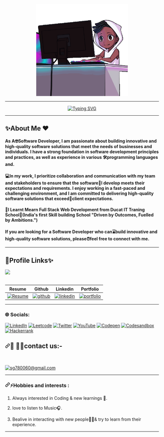 <div class="data" align="center" dir="auto"><a herf="#"><img src="12.gif" alt="" height="300px"></a></div>
<hr>
</div>
<p align="center" dir="auto">
<a href="https://git.io/typing-svg"><img src="https://readme-typing-svg.herokuapp.com?font=Arial&weight=600&pause=1000&color=FF033E&random=false&width=435&lines=Hey+!+%F0%9F%91%8B+I+am+Vivek+Kumar+Tiwari+%F0%9F%A7%91%E2%80%8D%F0%9F%8E%93;I+am+a+%F0%9F%8E%93+Full-Stack+Web++Developer+%F0%9F%91%A8%F0%9F%8F%BB%E2%80%8D%F0%9F%92%BB;%F0%9F%A4%93+Curious+to+learn+new+things+%E2%9C%A8" alt="Typing SVG" /></a></p>
<hr>

<h2>✨About Me ❤️</h2>
<h4>As A🤓Software Developer, I am passionate about building innovative and high-quality software
                            solutions that meet the needs of businesses and individuals. I have a strong foundation in
                            software development principles and practices, as well as experience in various
                            🛠️programming languages and.</h4>
                            
<h4>💻In my work, I prioritize collaboration and
                            communication with my team and stakeholders to ensure that the software🌟I develop meets
                            their expectations and requirements. I enjoy working in a fast-paced and challenging
                            environment, and I am committed to delivering high-quality software solutions that
                            exceed📂client expectations.</h4>
                            
<h4>🏅I Learnt Mearn Full Stack Web Development from Ducat IT Traning School🏡(India's first Skill
                            building School "Driven by Outcomes, Fuelled by Ambitions.")</h4>

<h4>If you are looking for a Software Developer who can⌛build innovative and high-quality software
                            solutions, please⏰feel free to connect with me.</h4>
                            
<hr>

<h2>🔗Profile Links✨</h2>
<div class="data"><a herf="#"><img src="13.gif"></a></div>
</br>
<table>
<thead>
<tr>
<th>Resume</th>
<th>Github</th>
<th>Linkedin</th>
<th>Portfolio</th>
</tr>
</thead>
<tbody>
<tr>
  
<td><a href="https://drive.google.com/file/d/1BzqeRUd16u0EeRLvDhXvkdymE6pKdCQH/view?usp=sharing" rel="nofollow"><img src="https://camo.githubusercontent.com/ecec2d09307174c65fbb29de88e14c205b3542d6b545abbbf7eab48917663474/68747470733a2f2f696d672e736869656c64732e696f2f62616467652f6d795f526573756d652d4537353438303f7374796c653d666f722d7468652d6261646765266c6f676f3d6b6f2d6669266c6f676f436f6c6f723d7768697465" alt="Resume" data-canonical-src="https://img.shields.io/badge/my_Resume-E75480?style=for-the-badge&amp;logo=ko-fi&amp;logoColor=white" style="max-width: 100%;"></a></td>
  
<td><a href="https://github.com/vivek8620"><img src="https://camo.githubusercontent.com/f1636061f03c930ad93a3c1eb61633dce4d238b4b3017d33e17b897e58e6b82e/68747470733a2f2f696d672e736869656c64732e696f2f62616467652f6769746875622d3144413146323f7374796c653d666f722d7468652d6261646765266c6f676f3d676974687562266c6f676f436f6c6f723d7768697465" alt="github" data-canonical-src="https://img.shields.io/badge/github-1DA1F2?style=for-the-badge&amp;logo=github&amp;logoColor=white" style="max-width: 100%;"></a></td>
  
<td><a href="www.linkedin.com/in/vivek-tiwari-5ab4a4273" rel="nofollow"><img src="https://camo.githubusercontent.com/2b91ca452712585ded21c915eefcf36ea6d69716da98590a76308ab959b61807/68747470733a2f2f696d672e736869656c64732e696f2f62616467652f6c696e6b6564696e2d3041363643323f7374796c653d666f722d7468652d6261646765266c6f676f3d6c696e6b6564696e266c6f676f436f6c6f723d7768697465" alt="linkedin" data-canonical-src="https://img.shields.io/badge/linkedin-0A66C2?style=for-the-badge&amp;logo=linkedin&amp;logoColor=white" style="max-width: 100%;"></a></td>
  
<td><a href="https://github.com/vivek8620/Portfolio.git" rel="nofollow"><img src="https://camo.githubusercontent.com/0ae9c78f04926b91560d338a33b8a22c89b5e2c871ae2dcbd58a28bbeb478ef5/68747470733a2f2f696d672e736869656c64732e696f2f62616467652f6d795f706f7274666f6c696f2d3138413330333f7374796c653d666f722d7468652d6261646765266c6f676f3d696f6e6963266c6f676f436f6c6f723d7768697465" alt="portfolio" data-canonical-src="https://img.shields.io/badge/my_portfolio-18A303?style=for-the-badge&amp;logo=ionic&amp;logoColor=white" style="max-width: 100%;"></a></td>
</tr>
</tbody>
</table>
<hr>
<h3>🌐 Socials:</h3>







<p dir="auto"><a href="https://www.linkedin.com/in/shikha-gupta-12a2b5199" rel="nofollow"><img 
                                                                                            src="https://camo.githubusercontent.com/beeba85cb2847d4e48b05d1e46285b9de29a6933233563c78022d2de89fc44b7/68747470733a2f2f696d672e736869656c64732e696f2f62616467652f4c696e6b6564496e2d2532333030373742352e7376673f7374796c653d706c6173746963266c6f676f3d6c696e6b6564696e266c6f676f436f6c6f723d7768697465" alt="LinkedIn" data-canonical-src="https://img.shields.io/badge/LinkedIn-%230077B5.svg?style=plastic&amp;logo=linkedin&amp;logoColor=white" style="max-width: 100%;"></a> <a href="https://leetcode.com/sg780060" rel="nofollow"><img src="https://camo.githubusercontent.com/ad9252aecb0886454e77fa4f8ad238fb9a696010c2f2a9535a6802efba26f7d2/68747470733a2f2f696d672e736869656c64732e696f2f62616467652f2d6c656574636f64652d4645374131363f7374796c653d706c6173746963266c6f676f3d6c656574636f6465266c6f676f436f6c6f723d7768697465" alt="Leetcode" data-canonical-src="https://img.shields.io/badge/-leetcode-FE7A16?style=plastic&amp;logo=leetcode&amp;logoColor=white" style="max-width: 100%;"></a> <a href="https://twitter.com/shikhag61708689" rel="nofollow"><img                                                                 src="https://camo.githubusercontent.com/930fc322b288016c6df4963684cf261c29c81799eddde491bd298f7fe94b887f/68747470733a2f2f696d672e736869656c64732e696f2f62616467652f547769747465722d2532333144413146322e7376673f7374796c653d706c6173746963266c6f676f3d54776974746572266c6f676f436f6c6f723d7768697465" alt="Twitter" data-canonical-src="https://img.shields.io/badge/Twitter-%231DA1F2.svg?style=plastic&amp;logo=Twitter&amp;logoColor=white" style="max-width: 100%;"></a> <a href="https://youtube.com/@shikhadmentor8552" rel="nofollow"><img src="https://camo.githubusercontent.com/28b530ab21c1a2002143c52e77f5a408c0dbe387b51eb9e26cb67b488a11432b/68747470733a2f2f696d672e736869656c64732e696f2f62616467652f596f75547562652d2532334646303030302e7376673f7374796c653d706c6173746963266c6f676f3d596f7554756265266c6f676f436f6c6f723d7768697465" alt="YouTube" data-canonical-src="https://img.shields.io/badge/YouTube-%23FF0000.svg?style=plastic&amp;logo=YouTube&amp;logoColor=white" style="max-width: 100%;"></a> <a href="https://codepen.io/shikhu51197" rel="nofollow"><img src="https://camo.githubusercontent.com/9b39ac6e804e5619fbdb593b9d493bcdeb4c6b074d1d0f4201cf2ecc7af474d1/68747470733a2f2f696d672e736869656c64732e696f2f62616467652f636f646570656e2d6666653133352e7376673f7374796c653d706c6173746963266c6f676f3d636f646570656e266c6f676f436f6c6f723d7768697465" alt="Codepen" data-canonical-src="https://img.shields.io/badge/codepen-ffe135.svg?style=plastic&amp;logo=codepen&amp;logoColor=white" style="max-width: 100%;"></a> <a href="https://codesandbox.io/u/shikhu51197" rel="nofollow"><img src="https://camo.githubusercontent.com/b990d83ac25cb53b51d54e12687be4a42710a6859272deb2b33c7d12b4d029fd/68747470733a2f2f696d672e736869656c64732e696f2f62616467652f2d636f646573616e64626f782d3864623630303f7374796c653d706c6173746963266c6f676f3d636f646573616e64626f78266c6f676f436f6c6f723d7768697465" alt="Codesandbox" data-canonical-src="https://img.shields.io/badge/-codesandbox-8db600?style=plastic&amp;logo=codesandbox&amp;logoColor=white" style="max-width: 100%;"></a> <a href="https://www.hackerrank.com/sg780060?hr_r=1" rel="nofollow"><img src="https://camo.githubusercontent.com/a2ee808f6ba7df863d2e2c01e7fb747db73fdc26a8aad13dfda8259b534bf7f1/68747470733a2f2f696d672e736869656c64732e696f2f62616467652f6861636b657272616e6b2d3462353332302e7376673f7374796c653d706c6173746963266c6f676f3d6861636b657272616e6b266c6f676f436f6c6f723d7768697465" alt="Hackerrank" data-canonical-src="https://img.shields.io/badge/hackerrank-4b5320.svg?style=plastic&amp;logo=hackerrank&amp;logoColor=white" style="max-width: 100%;"></a></p>
                                                                                            
<h2 dir="auto"><a id="user-content--️contact-us-" class="anchor" aria-hidden="true" tabindex="-1" href="#-️contact-us-"><svg class="octicon octicon-link" viewBox="0 0 16 16" version="1.1" width="16" height="16" aria-hidden="true"><path d="m7.775 3.275 1.25-1.25a3.5 3.5 0 1 1 4.95 4.95l-2.5 2.5a3.5 3.5 0 0 1-4.95 0 .751.751 0 0 1 .018-1.042.751.751 0 0 1 1.042-.018 1.998 1.998 0 0 0 2.83 0l2.5-2.5a2.002 2.002 0 0 0-2.83-2.83l-1.25 1.25a.751.751 0 0 1-1.042-.018.751.751 0 0 1-.018-1.042Zm-4.69 9.64a1.998 1.998 0 0 0 2.83 0l1.25-1.25a.751.751 0 0 1 1.042.018.751.751 0 0 1 .018 1.042l-1.25 1.25a3.5 3.5 0 1 1-4.95-4.95l2.5-2.5a3.5 3.5 0 0 1 4.95 0 .751.751 0 0 1-.018 1.042.751.751 0 0 1-1.042.018 1.998 1.998 0 0 0-2.83 0l-2.5 2.5a1.998 1.998 0 0 0 0 2.83Z"></path></svg></a>🔗 💁‍♀️contact us:-</h2>
<br>
<p dir="auto">
    <a title="sg780060@gmail.com" href="mailto:sg780060@gmail.com">
        <img align="center" src="https://camo.githubusercontent.com/00ba247349356f2b560ce58661f0a89db9925bbbf852c4541f104aa175becdfa/68747470733a2f2f696d672e736869656c64732e696f2f62616467652f476d61696c2d6662636562313f7374796c653d666f722d7468652d6261646765266c6f676f3d676d61696c266c6f676f436f6c6f723d666632303532" alt="sg780060@gmail.com" data-canonical-src="https://img.shields.io/badge/Gmail-fbceb1?style=for-the-badge&amp;logo=gmail&amp;logoColor=ff2052" style="max-width: 100%;">
    </a>
  </p>
<hr>
<h3 dir="auto"><a id="user-content-hobbies-and-interests-" class="anchor" aria-hidden="true" tabindex="-1" href="#hobbies-and-interests-"><svg class="octicon octicon-link" viewBox="0 0 16 16" version="1.1" width="16" height="16" aria-hidden="true"><path d="m7.775 3.275 1.25-1.25a3.5 3.5 0 1 1 4.95 4.95l-2.5 2.5a3.5 3.5 0 0 1-4.95 0 .751.751 0 0 1 .018-1.042.751.751 0 0 1 1.042-.018 1.998 1.998 0 0 0 2.83 0l2.5-2.5a2.002 2.002 0 0 0-2.83-2.83l-1.25 1.25a.751.751 0 0 1-1.042-.018.751.751 0 0 1-.018-1.042Zm-4.69 9.64a1.998 1.998 0 0 0 2.83 0l1.25-1.25a.751.751 0 0 1 1.042.018.751.751 0 0 1 .018 1.042l-1.25 1.25a3.5 3.5 0 1 1-4.95-4.95l2.5-2.5a3.5 3.5 0 0 1 4.95 0 .751.751 0 0 1-.018 1.042.751.751 0 0 1-1.042.018 1.998 1.998 0 0 0-2.83 0l-2.5 2.5a1.998 1.998 0 0 0 0 2.83Z"></path></svg></a>⚡Hobbies and interests :</h3>
<ol dir="auto">
<li>
<p dir="auto">Always interested in Coding &amp; new learnings 💫.</p>
</li>
<li>
<p dir="auto">love to listen to Music🎧.</p>
</li>
<li>
<p dir="auto">Bealive in interacting with new people🫱🫲&amp; try to learn from their experience.</p>
</li>
</ol>
<hr>

